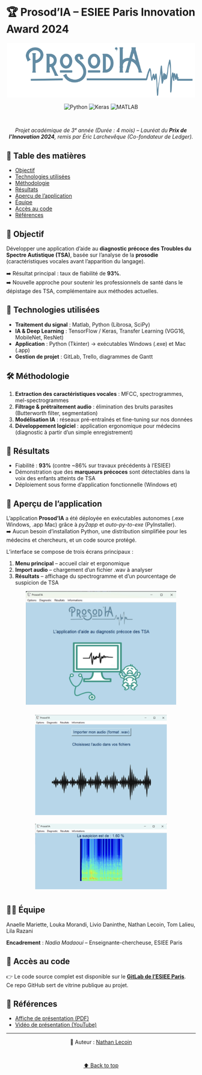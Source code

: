 
<a name="top"></a>
# 🏆 Prosod’IA – ESIEE Paris Innovation Award 2024  

<p align="center">
    <img src="./docs/logo.png" alt="ProsodIA Logo" width="500"/>
</p>


<p align="center">
    <img alt="Python" src="https://img.shields.io/badge/Python-3776AB?style=for-the-badge&logo=python&logoColor=white" />
    <img alt="Keras" src="https://img.shields.io/badge/Keras-FF0000?style=for-the-badge&logo=keras&logoColor=white" />
    <img alt="MATLAB" src="https://img.shields.io/badge/MATLAB-0076A8?style=for-the-badge&logo=mathworks&logoColor=white" />
</p>

<br>

<p align="center"><i>Projet académique de 3ᵉ année (Durée : 4 mois) – Lauréat du <b>Prix de l’Innovation 2024</b>, remis par Éric Larchevêque (Co-fondateur de Ledger).</i></p>

## 📑 Table des matières
- [Objectif](#-objectif)
- [Technologies utilisées](#-technologies-utilisées)
- [Méthodologie](#-méthodologie)
- [Résultats](#-résultats)
- [Aperçu de l’application](#-aperçu-de-lapplication)
- [Équipe](#-équipe)
- [Accès au code](#-accès-au-code)
- [Références](#-références)

## 🎯 Objectif  
Développer une application d’aide au **diagnostic précoce des Troubles du Spectre Autistique (TSA)**, basée sur l’analyse de la **prosodie** (caractéristiques vocales avant l’apparition du langage).  

➡️ Résultat principal : taux de fiabilité de **93%**.  
➡️ Nouvelle approche pour soutenir les professionnels de santé dans le dépistage des TSA, complémentaire aux méthodes actuelles.  


## 🔧 Technologies utilisées  
- **Traitement du signal** : Matlab, Python (Librosa, SciPy)  
- **IA & Deep Learning** : TensorFlow / Keras, Transfer Learning (VGG16, MobileNet, ResNet)  
- **Application** : Python (Tkinter) → exécutables Windows (.exe) et Mac (.app)  
- **Gestion de projet** : GitLab, Trello, diagrammes de Gantt  


## 🛠️ Méthodologie  
1. **Extraction des caractéristiques vocales** : MFCC, spectrogrammes, mel-spectrogrammes  
2. **Filtrage & prétraitement audio** : élimination des bruits parasites (Butterworth filter, segmentation)  
3. **Modélisation IA** : réseaux pré-entraînés et fine-tuning sur nos données  
4. **Développement logiciel** : application ergonomique pour médecins (diagnostic à partir d’un simple enregistrement)  


## 🚀 Résultats  
- Fiabilité : **93%** (contre ~86% sur travaux précédents à l’ESIEE)  
- Démonstration que des **marqueurs précoces** sont détectables dans la voix des enfants atteints de TSA  
- Déploiement sous forme d’application fonctionnelle (Windows et)  

## 📸 Aperçu de l’application

L’application **Prosod’IA** a été déployée en exécutables autonomes (.exe Windows, .app Mac) grâce à *py2app* et *auto-py-to-exe* (PyInstaller).  
➡️ Aucun besoin d’installation Python, une distribution simplifiée pour les médecins et chercheurs, et un code source protégé.  

L’interface se compose de trois écrans principaux :  
1. **Menu principal** – accueil clair et ergonomique  
2. **Import audio** – chargement d’un fichier .wav à analyser  
3. **Résultats** – affichage du spectrogramme et d’un pourcentage de suspicion de TSA  

<p align="center">
  <img src="./docs/app.png" alt="ProsodIA App Main" width="400"/>
</p>

<p align="center">
  <img src="./docs/app2.png" alt="ProsodIA Import Audio" width="350" style="margin: 10px;"/>
  <img src="./docs/app3.png" alt="ProsodIA Results" width="350" style="margin: 10px;"/>
</p>

## 👨‍💻 Équipe  

Anaelle Mariette, Louka Morandi, Livio Daninthe, Nathan Lecoin, Tom Lalieu, Lila Razani

**Encadrement** : *Nadia Madaoui* – Enseignante-chercheuse, ESIEE Paris  

## 📂 Accès au code  
👉 Le code source complet est disponible sur le **[GitLab de l’ESIEE Paris](https://git.esiee.fr/lalieut/prosod-ia)**.  
Ce repo GitHub sert de vitrine publique au projet.  

## 📜 Références  
- [Affiche de présentation (PDF)](./docs/Affiche.pdf) 
- [Vidéo de présentation (YouTube)](https://www.youtube.com/watch?v=wFQNDkl7yT4)

---

<p align="center">
👤 Auteur : <a href="https://www.linkedin.com/in/nathan-lecoin-855940231/" target="_blank">Nathan Lecoin</a>
</p>

<br>

<p align="center">
    <a href="#top">⬆️ Back to top</a>
</p>
